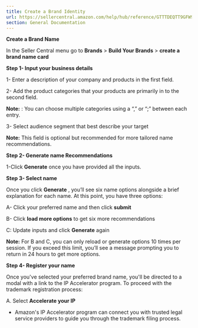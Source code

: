 ```yaml
---
title: Create a Brand Identity
url: https://sellercentral.amazon.com/help/hub/reference/GTTTDEQTT9GFW9X2
section: General Documentation
---
```


**Create a Brand Name**

In the Seller Central menu go to **Brands** > **Build Your Brands** > **create
a brand name card**

**Step 1- Input your business details**

1- Enter a description of your company and products in the first field.

2- Add the product categories that your products are primarily in to the
second field.

**Note:** : You can choose multiple categories using a “,” or “;” between each
entry.

3- Select audience segment that best describe your target

**Note:** This field is optional but recommended for more tailored name
recommendations.

**Step 2- Generate name Recommendations**

1-Click **Generate** once you have provided all the inputs.

**Step 3- Select name**

Once you click **Generate** , you’ll see six name options alongside a brief
explanation for each name. At this point, you have three options:

A- Click your preferred name and then click **submit**

B- Click **load more options** to get six more recommendations

C: Update inputs and click **Generate** again

**Note:** For B and C, you can only reload or generate options 10 times per
session. If you exceed this limit, you’ll see a message prompting you to
return in 24 hours to get more options.

**Step 4- Register your name**

Once you've selected your preferred brand name, you'll be directed to a modal
with a link to the IP Accelerator program. To proceed with the trademark
registration process:

A. Select **Accelerate your IP**

  * Amazon's IP Accelerator program can connect you with trusted legal service providers to guide you through the trademark filing process.

